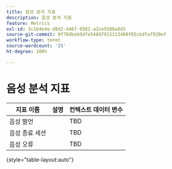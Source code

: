 ```yaml
---
title: 음성 분석 지표
description: 음성 분석 지표
feature: Metrics
exl-id: 3c1b4e4e-d8d2-446f-9582-a2ce5580a8d3
source-git-commit: 9f70dbeb9dfe54897915213480f05cbdfaf920ef
workflow-type: tm+mt
source-wordcount: '25'
ht-degree: 100%

---
```


# 음성 분석 지표

| 지표 이름 | 설명 | 컨텍스트 데이터 변수 |
| --- | --- | --- |
| 음성 발언 | | TBD |
| 음성 종료 세션 | | TBD |
| 음성 오류 | | TBD |

{style="table-layout:auto"}
